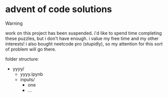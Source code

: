 # advent of code solutions

> [!WARNING]
> work on this project has been suspended. i'd like to spend time completing these puzzles, but i don't have enough. i value my free time and my other interests! i also bought neetcode pro (stupidly), so my attention for this sort of problem will go there.

folder structure:

* yyyy/
    * yyyy.ipynb
    * inputs/
        * one
        * ...
